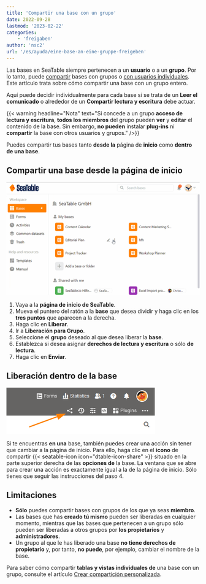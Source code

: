 ```yaml
---
title: 'Compartir una base con un grupo'
date: 2022-09-28
lastmod: '2023-02-22'
categories:
    - 'freigaben'
author: 'nsc2'
url: '/es/ayuda/eine-base-an-eine-gruppe-freigeben'
---
```


Las bases en SeaTable siempre pertenecen a un **usuario** o a un **grupo**. Por lo tanto, puede [compartir](https://seatable.io/es/docs/freigaben/anlegen-einer-benutzerfreigabe/) bases con grupos o [con usuarios individuales](https://seatable.io/es/docs/freigaben/anlegen-einer-benutzerfreigabe/). Este artículo trata sobre cómo compartir una base con un grupo entero.

Aquí puede decidir individualmente para cada base si se trata de un **Leer el comunicado** o alrededor de un **Compartir lectura y escritura** debe actuar.

{{< warning  headline="Nota"  text="Si concede a un grupo **acceso de lectura y escritura**, **todos los miembros** del grupo pueden **ver** y **editar** el contenido de la base. Sin embargo, **no pueden** instalar **plug-ins** ni **compartir** la base con otros usuarios y grupos." />}}

Puedes compartir tus bases tanto **desde la** página de **inicio** como **dentro de una base**.

## Compartir una base desde la página de inicio

![Liberar una base a un grupo](images/Freigabe-einer-Base-an-eine-Gruppe.gif)

1. Vaya a la **página de inicio de SeaTable**.
2. Mueva el puntero del ratón a la **base** que desea dividir y haga clic en los **tres puntos** que aparecen a la derecha.
3. Haga clic en **Liberar**.
4. Ir a **Liberación para Grupo**.
5. Seleccione el **grupo** deseado al que desea liberar la **base**.
6. Establezca si desea asignar **derechos de lectura y escritura** o sólo **de lectura**.
7. Haga clic en **Enviar**.

## Liberación dentro de la base

![Liberación dentro de la base](images/share-a-base.png)

Si te encuentras **en una** base, también puedes crear una acción sin tener que cambiar a la página de inicio. Para ello, haga clic en el **icono** de compartir {{< seatable-icon icon="dtable-icon-share" >}} situado en la parte superior derecha de las **opciones de** la base. La ventana que se abre para crear una acción es exactamente igual a la de la página de inicio. Sólo tienes que seguir las instrucciones del paso 4.

## Limitaciones

- **Sólo** puedes compartir bases con grupos de los que ya seas **miembro**.
- Las bases que has **creado tú mismo** pueden ser liberadas en cualquier momento, mientras que las bases que pertenecen a un grupo sólo pueden ser liberadas a otros grupos por **los propietarios** y **administradores**.
- Un grupo al que le has liberado una base **no tiene derechos de propietario** y, por tanto, **no puede**, por ejemplo, cambiar el nombre de la base.

Para saber cómo compartir **tablas y vistas individuales de** una base con un grupo, consulte el artículo [Crear compartición personalizada](https://seatable.io/es/docs/freigaben/benutzerdefinierte-freigabe-erstellen/).
